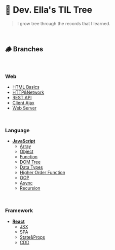 <br/>

# 🌳 Dev. Ella's TIL Tree

> I grow tree through the records that I learned.

<br/>

## 🪵 Branches

<br/>

### Web
  - [HTML Basics](/Web/HTML%20Basics.md)
  - [HTTP&Network](/Web/HTTP%26Network.md)
  - [REST API](/Web/REST%20API.md)
  - [Client Ajax](/Web/Client%20Ajax.md)
  - [Web Server](/Web/Web%20Server.md)

<br/>

### Language
- **[JavaScript](JavaScript)**
  - [Array](JavaScript/Array.md)
  - [Object](JavaScript/Object.md)
  - [Function](JavaScript/Function.md)
  - [DOM Tree](JavaScript/DOM_Tree.md)
  - [Data Types](JavaScript/DataTypes.md)
  - [Higher Order Function](JavaScript/HigherOrderFunction.md)
  - [OOP](/JavaScript/OOP.md)
  - [Async](/JavaScript/Async.md)
  - [Recursion](/JavaScript/Recursion.md)

<br/>

### Framework
- **[React](React)**
  - [JSX](React/Intro.md)
  - [SPA](React/SPA.md)
  - [State&Props](React/State%26Props.md)
  - [CDD](/React/CDD.md)